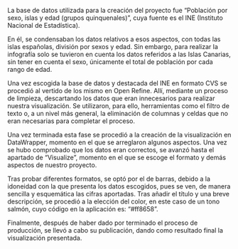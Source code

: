 La base de datos utilizada para la creación del proyecto fue “Población por sexo, islas y edad (grupos quinquenales)”, cuya fuente es el INE (Instituto Nacional de Estadística).

En él, se condensaban los datos relativos a esos aspectos, con todas las islas españolas, división por sexos y edad. Sin embargo, para realizar la infografía solo se tuvieron en cuenta los datos referidos a las Islas Canarias, sin tener en cuenta el sexo, únicamente el total de población por cada rango de edad.

Una vez escogida la base de datos y destacada del INE en formato CVS se procedió al vertido de los mismo en Open Refine. Allí, mediante un proceso de limpieza, descartando los datos que eran innecesarios para realizar nuestra visualización. Se utilizaron, para ello, herramientas como el filtro de texto o, a un nivel más general, la eliminación de columnas y celdas que no eran necesarias para completar el proceso. 

Una vez terminada esta fase se procedió a la creación de la visualización en DataWrapper, momento en el que se arreglaron algunos aspectos. Una vez se hubo comprobado que los datos eran correctos, se avanzó hasta el apartado de “Visualize”, momento en el que se escoge el formato y demás aspectos de nuestro proyecto. 

Tras probar diferentes formatos, se optó por el de barras, debido a la idoneidad con la que presenta los datos escogidos, pues se ven, de manera sencilla y esquemática las cifras aportadas. Tras añadir el título y una breve descripción, se procedió a la elección del color, en este caso de un tono salmón, cuyo código en la aplicación es: “#ff8658”.

Finalmente, después de haber dado por terminado el proceso de producción, se llevó a cabo su publicación, dando como resultado final la visualización presentada. 
